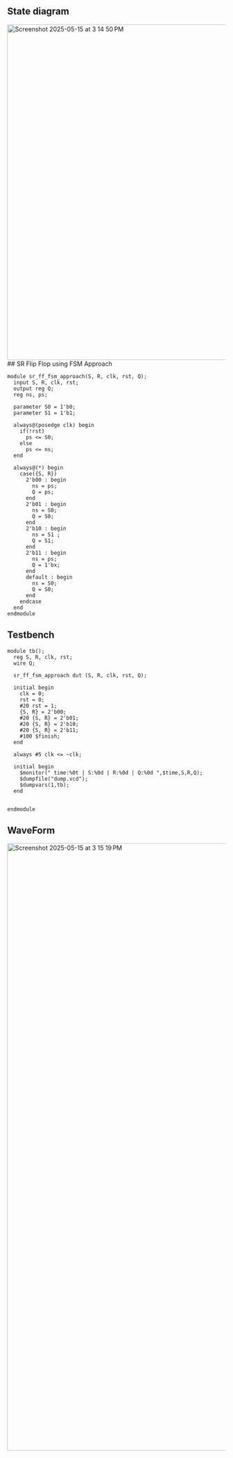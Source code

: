 ## State diagram
<img width="772" alt="Screenshot 2025-05-15 at 3 14 50 PM" src="https://github.com/user-attachments/assets/c01a3ce5-7bed-4696-902d-426e039438d2" />
## SR Flip Flop using FSM Approach

```
module sr_ff_fsm_approach(S, R, clk, rst, Q);
  input S, R, clk, rst;
  output reg Q;
  reg ns, ps;
  
  parameter S0 = 1'b0;
  parameter S1 = 1'b1;
  
  always@(posedge clk) begin
    if(!rst)
      ps <= S0;
    else
      ps <= ns;
  end
  
  always@(*) begin
    case({S, R})
      2'b00 : begin
        ns = ps;
        Q = ps;
      end
      2'b01 : begin
        ns = S0;
        Q = S0;
      end
      2'b10 : begin
        ns = S1	;
        Q = S1;
      end
      2'b11 : begin
        ns = ps;
        Q = 1'bx;
      end
      default : begin
        ns = S0;
        Q = S0;
      end  
    endcase
  end
endmodule
```
## Testbench
```
module tb();
  reg S, R, clk, rst;
  wire Q;
  
  sr_ff_fsm_approach dut (S, R, clk, rst, Q);
  
  initial begin
    clk = 0;
    rst = 0;
    #20 rst = 1;
    {S, R} = 2'b00;
    #20 {S, R} = 2'b01;
    #20 {S, R} = 2'b10;
    #20 {S, R} = 2'b11;
    #100 $finish;
  end
  
  always #5 clk <= ~clk;
  
  initial begin
    $monitor(" time:%0t | S:%0d | R:%0d | Q:%0d ",$time,S,R,Q);
    $dumpfile("dump.vcd");
    $dumpvars(1,tb);
  end
  
  
endmodule
```
## WaveForm

<img width="1398" alt="Screenshot 2025-05-15 at 3 15 19 PM" src="https://github.com/user-attachments/assets/6593f1d6-4a84-438f-845f-be60da04503e" />



